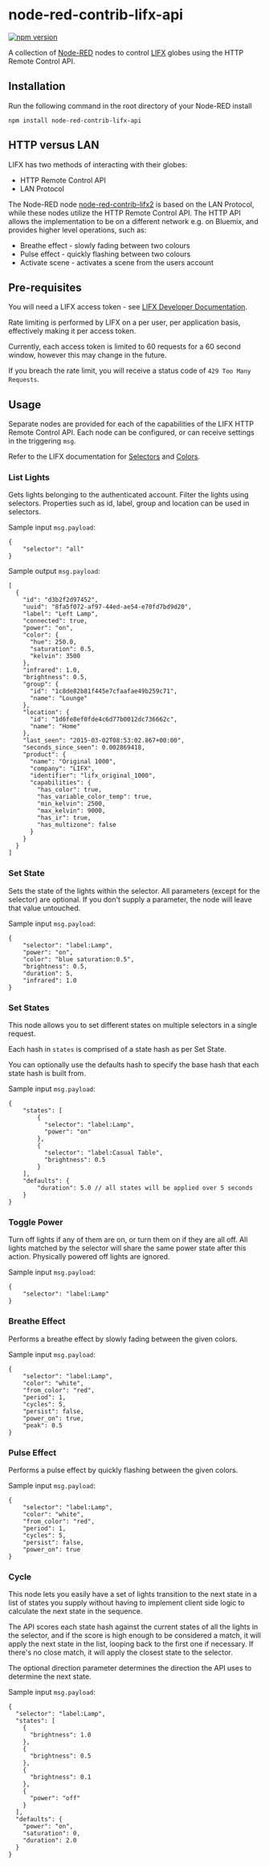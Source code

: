 # node-red-contrib-lifx-api

[![npm version](https://badge.fury.io/js/node-red-contrib-lifx-api.svg)](https://badge.fury.io/js/node-red-contrib-lifx-api)

A collection of [Node-RED](http://nodered.org/) nodes to control [LIFX](http://www.lifx.com/) globes using the HTTP Remote Control API.

## Installation

Run the following command in the root directory of your Node-RED install

    npm install node-red-contrib-lifx-api

## HTTP versus LAN

LIFX has two methods of interacting with their globes:

* HTTP Remote Control API
* LAN Protocol

The Node-RED node [node-red-contrib-lifx2](https://www.npmjs.com/package/node-red-contrib-lifx2) is based on the LAN Protocol, while
these nodes utilize the HTTP Remote Control API. The HTTP API allows the
implementation to be on a different network e.g. on Bluemix, and provides
higher level operations, such as:

* Breathe effect - slowly fading between two colours
* Pulse effect - quickly flashing between two colours
* Activate scene - activates a scene from the users account

## Pre-requisites

You will need a LIFX access token - see [LIFX Developer Documentation](https://api.developer.lifx.com/docs/authentication).

Rate limiting is performed by LIFX on a per user, per application basis, effectively making it per access token.

Currently, each access token is limited to 60 requests for a 60 second window, however this may change in the future.

If you breach the rate limit, you will receive a status code of `429 Too Many Requests`.

## Usage

Separate nodes are provided for each of the capabilities of the LIFX HTTP Remote Control API.
Each node can be configured, or can receive settings in the triggering `msg`.

Refer to the LIFX documentation for [Selectors](https://api.developer.lifx.com/docs/selectors) and [Colors](https://api.developer.lifx.com/docs/colors).

### List Lights

Gets lights belonging to the authenticated account. Filter the lights using selectors.
Properties such as id, label, group and location can be used in selectors.

Sample input `msg.payload`:

    {
        "selector": "all"
    }

Sample output `msg.payload`:

    [
      {
        "id": "d3b2f2d97452",
        "uuid": "8fa5f072-af97-44ed-ae54-e70fd7bd9d20",
        "label": "Left Lamp",
        "connected": true,
        "power": "on",
        "color": {
          "hue": 250.0,
          "saturation": 0.5,
          "kelvin": 3500
        },
        "infrared": 1.0,
        "brightness": 0.5,
        "group": {
          "id": "1c8de82b81f445e7cfaafae49b259c71",
          "name": "Lounge"
        },
        "location": {
          "id": "1d6fe8ef0fde4c6d77b0012dc736662c",
          "name": "Home"
        },
        "last_seen": "2015-03-02T08:53:02.867+00:00",
        "seconds_since_seen": 0.002869418,
        "product": {
          "name": "Original 1000",
          "company": "LIFX",
          "identifier": "lifx_original_1000",
          "capabilities": {
            "has_color": true,
            "has_variable_color_temp": true,
            "min_kelvin": 2500,
            "max_kelvin": 9000,
            "has_ir": true,
            "has_multizone": false
          }
        }
      }
    ]

### Set State

Sets the state of the lights within the selector. All parameters (except for the selector) are optional. If you don't supply a parameter, the node will leave that value untouched.

Sample input `msg.payload`:

    {
        "selector": "label:Lamp",
        "power": "on",
        "color": "blue saturation:0.5",
        "brightness": 0.5,
        "duration": 5,
        "infrared": 1.0
    }

### Set States

This node allows you to set different states on multiple selectors in a single request.

Each hash in `states` is comprised of a state hash as per Set State.

You can optionally use the defaults hash to specify the base hash that each state hash is built from.

Sample input `msg.payload`:

    {
        "states": [
            {
              "selector": "label:Lamp",
              "power": "on"
            },
            {
              "selector": "label:Casual Table",
              "brightness": 0.5
            }
        ],
        "defaults": {
            "duration": 5.0 // all states will be applied over 5 seconds
        }
    }

### Toggle Power

Turn off lights if any of them are on, or turn them on if they are all off. All lights matched by the selector will share the same power state after this action. Physically powered off lights are ignored.

Sample input `msg.payload`:

    {
        "selector": "label:Lamp"
    }

### Breathe Effect

Performs a breathe effect by slowly fading between the given colors.

Sample input `msg.payload`:

    {
        "selector": "label:Lamp",
        "color": "white",
        "from_color": "red",
        "period": 1,
        "cycles": 5,
        "persist": false,
        "power_on": true,
        "peak": 0.5
    }

### Pulse Effect

Performs a pulse effect by quickly flashing between the given colors.

Sample input `msg.payload`:

    {
        "selector": "label:Lamp",
        "color": "white",
        "from_color": "red",
        "period": 1,
        "cycles": 5,
        "persist": false,
        "power_on": true
    }

### Cycle

This node lets you easily have a set of lights transition to the next state in a list of states you supply without having to implement client side logic to calculate the next state in the sequence.

The API scores each state hash against the current states of all the lights in the selector, and if the score is high enough to be considered a match, it will apply the next state in the list, looping back to the first one if necessary. If there's no close match, it will apply the closest state to the selector.

The optional direction parameter determines the direction the API uses to determine the next state.

Sample input `msg.payload`:

    {
      "selector": "label:Lamp",
      "states": [
        {
          "brightness": 1.0
        },
        {
          "brightness": 0.5
        },
        {
          "brightness": 0.1
        },
        {
          "power": "off"
        }
      ],
      "defaults": {
        "power": "on",
        "saturation": 0,
        "duration": 2.0
      }
    }
